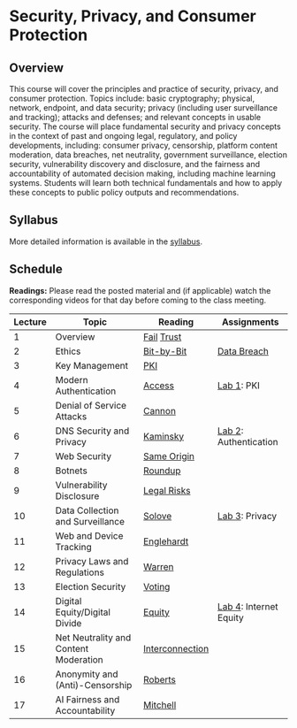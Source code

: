 # Security, Privacy, and Consumer Protection

## Overview

This course will cover the principles and practice of security, privacy,
and consumer protection. Topics include: basic cryptography; physical,
network, endpoint, and data security; privacy (including user
surveillance and tracking); attacks and defenses; and relevant concepts
in usable security. The course will place fundamental security and
privacy concepts in the context of past and ongoing legal, regulatory,
and policy developments, including: consumer privacy, censorship,
platform content moderation, data breaches, net neutrality, government
surveillance, election security, vulnerability discovery and disclosure,
and the fairness and accountability of automated decision making,
including machine learning systems. Students will learn both technical
fundamentals and how to apply these concepts to public policy outputs
and recommendations.

## Syllabus

More detailed information is available in the [syllabus](syllabus.md).

## Schedule

**Readings:** Please read the posted material and
(if applicable) watch the corresponding videos for that day before coming to the class
meeting.

| Lecture | Topic                                  | Reading                                                                                | Assignments |
|---------|----------------------------------------|----------------------------------------------------------------------------------------|-------------------------------------------------|
| 1       | Overview                               | [Fail](readings/01-why-cryptosystems-fail.pdf) [Trust](readings/01-trusting-trust.pdf) |                                                 |
| 2       | Ethics                                 | [Bit-by-Bit](readings/02-bit-by-bit.pdf)                                               | [Data Breach](debates/data-breach.md)                                                |
| 3       | Key Management                         | [PKI](readings/03-bellovin-pki.pdf)                                                    |                                                 |
| 4       | Modern Authentication                  | [Access](readings/04-oauth.pdf)                                                                                 | [Lab 1](assignments/pki.md): PKI                |
| 5       | Denial of Service Attacks              | [Cannon](readings/05-paxson-cannon.pdf)                                                |                                                 |
| 6       | DNS Security and Privacy               | [Kaminsky](readings/06-kaminsky.pdf)                                                   | [Lab 2](assignments/api.md): Authentication     |
| 7       | Web Security                           | [Same Origin](readings/07-same-origin.pdf)                                             |                                                 |
| 8       | Botnets                                | [Roundup](readings/08-cooke-botnets.pdf)                                               |                                                 |
| 9       | Vulnerability Disclosure | [Legal Risks](readings/09-vulnerability.pdf)                                           |                                                 |
| 10      | Data Collection and Surveillance       | [Solove](readings/10-privacy.pdf)                                                                                       | [Lab 3](assignments/privacy.md): Privacy        |
| 11      | Web and Device Tracking                | [Englehardt](readings/11-tracking.pdf)                                                 |                                                 |
| 12      | Privacy Laws and Regulations           | [Warren](readings/12-warren.pdf)                                                       |                                                 |
| 13      | Election Security                      | [Voting](readings/13-voting.pdf)                                                       |                                                 |
| 14      | Digital Equity/Digital Divide          | [Equity](readings/14-equity.pdf)                                                       | [Lab 4](assignments/access.md): Internet Equity |
| 15      | Net Neutrality and Content Moderation  | [Interconnection](readings/15-interconnection.pdf)                                     |                                                 |
| 16      | Anonymity and (Anti)-Censorship        | [Roberts](readings/16-censorship.pdf)                                                  |                                                 |
| 17      | AI Fairness and Accountability         | [Mitchell](readings/17-ml-fairness.pdf)                                                |                                                 |
